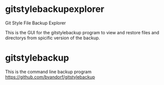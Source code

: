 # gitstylebackupexplorer
Git Style File Backup Explorer 

This is the GUI for the gitstylebackup program to view and restore files and directorys from spicific version of the backup.

# gitstylebackup

This is the command line backup program <br>
https://github.com/bvandorf/gitstylebackup

